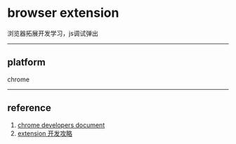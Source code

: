 # browser extension
  浏览器拓展开发学习，js调试弹出

---

## platform
   chrome

---

## reference
1. [chrome developers document](https://developer.chrome.com/docs/extensions/mv3/getstarted/development-basics/)
2. [extension 开发攻略](https://www.cnblogs.com/liuxianan/p/chrome-plugin-develop.html)


